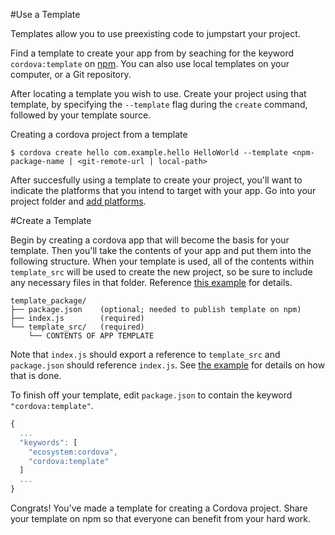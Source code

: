 #Use a Template

Templates allow you to use preexisting code to jumpstart your project. 

Find a template to create your app from by seaching for the keyword `cordova:template` on [npm](https://www.npmjs.com/search?q=cordova%3Atemplate). You can also use local templates on your computer, or a Git repository.

After locating a template you wish to use. Create your project using that template, by specifying the `--template` flag during the `create` command, followed by your template source.

Creating a cordova project from a template
```
$ cordova create hello com.example.hello HelloWorld --template <npm-package-name | <git-remote-url | local-path>
```

After succesfully using a template to create your project, you'll want to indicate the platforms that you intend to target with your app. Go into your project folder and [add platforms](http://cordova.apache.org/docs/en/latest/guide/cli/index.html#add-platforms).

#Create a Template

Begin by creating a cordova app that will become the basis for your template. Then you'll take the contents of your app and put them into the following structure. When your template is used, all of the contents within `template_src` will be used to create the new project, so be sure to include any necessary files in that folder. Reference [this example](https://github.com/carynbear/cordova-template) for details.

```
template_package/
├── package.json   	(optional; needed to publish template on npm)
├──	index.js 		(required)
└── template_src/ 	(required)
	└── CONTENTS OF APP TEMPLATE
```
Note that `index.js` should export a reference to `template_src` and `package.json` should reference `index.js`. See [the example](https://github.com/carynbear/cordova-template) for details on how that is done.

To finish off your template, edit `package.json` to contain the keyword `"cordova:template"`.
```javascript
{
  ...
  "keywords": [
    "ecosystem:cordova",
    "cordova:template"
  ]
  ...
}
```

Congrats! You've made a template for creating a Cordova project. Share your template on npm so that everyone can benefit from your hard work.
